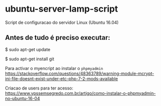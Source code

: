 # ubuntu-server-lamp-script
Script de configuracao do servidor Linux (Ubuntu 16.04)

## Antes de tudo é preciso executar:
$ sudo apt-get update

$ sudo apt-get install git 


Para activar o myencript ao instalar o `phpmyadmin`
https://stackoverflow.com/questions/48363789/warning-module-mcrypt-ini-file-doesnt-exist-under-etc-php-7-2-mods-available

Criacao de users para ter acesso:
https://www.vpssemsegredo.com.br/artigo/como-instalar-o-phpmyadmin-no-ubuntu-16-04
